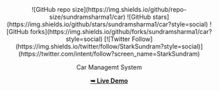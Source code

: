 <div align="center">
  ![GitHub repo size](https://img.shields.io/github/repo-size/sundramsharma1/car)
  ![GitHub stars](https://img.shields.io/github/stars/sundramsharma1/car?style=social)
  ![GitHub forks](https://img.shields.io/github/forks/sundramsharma1/car?style=social)
  [![Twitter Follow](https://img.shields.io/twitter/follow/StarkSundram?style=social)](https://twitter.com/intent/follow?screen_name=StarkSundram)
<p> Car Managemt System </p>
<a href="https://car-rif4.onrender.com"><strong>➥ Live Demo</strong></a>
  
</div>
